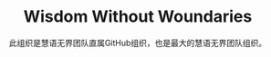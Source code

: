 <div align="center">
<h1>Wisdom Without Woundaries</h1>
<p>
此组织是慧语无界团队直属GitHub组织，也是最大的慧语无界团队组织。
</p>
</div>
